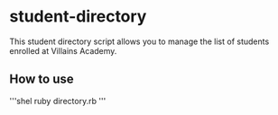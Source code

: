 # student-directory

This student directory script allows you to manage the list of students enrolled at Villains Academy.

## How to use

'''shel
ruby directory.rb
'''
